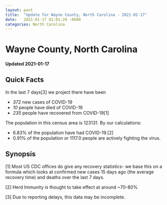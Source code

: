 ```yaml
---
layout: post
title:  "Update for Wayne County, North Carolina - 2021-01-17"
date:   2021-01-17 01:01:29 -0600
categories: North Carolina
---
```


# Wayne County, North Carolina
#### Updated 2021-01-17

## Quick Facts

In the last 7 days[3] we project there have been
- *372* new cases of COVID-19
- *10* people have died of COVID-19
- *235* people have recovered from COVID-19[1]

The population in this census area is 123131. By our calculations:
- 6.83% of the population have had COVID-19.[2]
- 0.91% of the population or 1117.0 people are actively fighting the virus.

## Synopsis




[1] Most US CDC offices do give any recovery statistics- we base this on a formula which looks at confirmed new cases
15 days ago (the average recovery time) and deaths over the last 7 days.

[2] Herd Immunity is thought to take effect at around ~70-80%

[3] Due to reporting delays, this data may be incomplete.
 
    